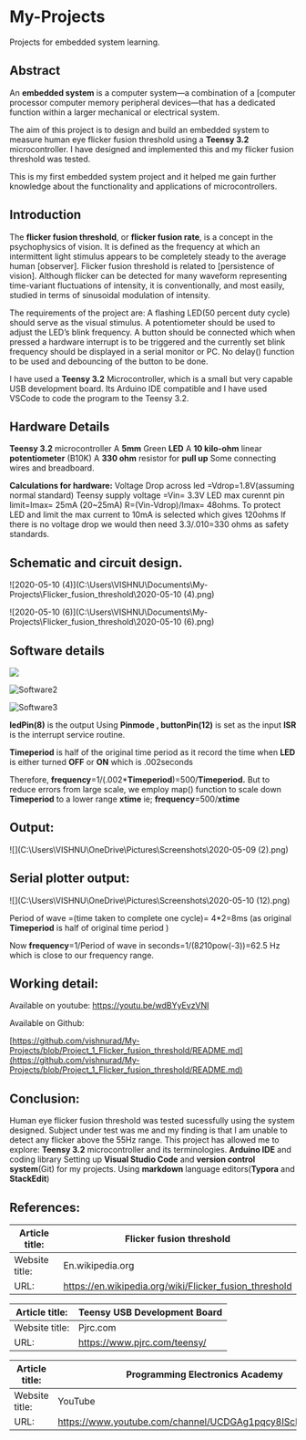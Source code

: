 # My-Projects
Projects for embedded system learning.
## Abstract

An **embedded system** is a computer system—a combination of a [computer processor computer memory peripheral devices—that has a dedicated function within a larger mechanical or electrical system.

The aim of this project is to design and build an embedded system to
measure human eye flicker fusion threshold using a **Teensy 3.2** microcontroller.
I have designed and implemented this and my flicker fusion threshold was tested.

This is my first embedded system project and it helped me gain further knowledge about the functionality and applications of microcontrollers.

## Introduction

The **flicker fusion threshold**, or **flicker fusion rate**, is a concept in the psychophysics of vision. It is defined as the frequency at which an intermittent light stimulus appears to be completely steady to the average human [observer]. Flicker fusion threshold is related to [persistence of vision]. Although flicker can be detected for many waveform representing time-variant fluctuations of intensity, it is conventionally, and most easily, studied in terms of sinusoidal modulation of intensity.

The requirements of the project are:
 A flashing LED(50 percent duty cycle) should serve as the visual stimulus.
 A potentiometer should be used to adjust the LED’s blink
frequency.
A button should be connected which when pressed a hardware
interrupt is to be triggered and the currently set blink
frequency should be displayed in a serial monitor or PC.
No delay() function to be used and debouncing of the button to be done.

I have used a **Teensy 3.2** Microcontroller, which is a small but very capable 
USB development board.
Its Arduino IDE compatible and I have used VSCode to code the program to the Teensy 3.2.

## Hardware Details

**Teensy 3.2** microcontroller
A **5mm** Green **LED**
A **10 kilo-ohm** linear **potentiometer** (B10K)
A **330 ohm** resistor for **pull up**
Some connecting wires and breadboard.

**Calculations for hardware:**
Voltage Drop across led =Vdrop=1.8V(assuming normal standard)
Teensy supply voltage =Vin= 3.3V
LED max curennt pin limit=Imax= 25mA (20~25mA)
R=(Vin-Vdrop)/Imax= 48ohms.
To protect LED and limit the max current to 10mA is selected
which gives 120ohms
If there is no voltage drop we would then need 3.3/.010=330 ohms as safety standards.

## Schematic and circuit design.



![2020-05-10 (4)](C:\Users\VISHNU\Documents\My-Projects\Flicker_fusion_threshold\2020-05-10 (4).png)

![2020-05-10 (6)](C:\Users\VISHNU\Documents\My-Projects\Flicker_fusion_threshold\2020-05-10 (6).png)





## Software details

![](C:\Users\VISHNU\Documents\My-Projects\Flicker_fusion_threshold\Software1.PNG)

![Software2](C:\Users\VISHNU\Documents\My-Projects\Flicker_fusion_threshold\Software2.PNG)

![Software3](C:\Users\VISHNU\Documents\My-Projects\Flicker_fusion_threshold\Software3.PNG)



**ledPin(8)** is the output
Using **Pinmode , buttonPin(12)** is set as the input
**ISR** is the interrupt service routine.

**Timeperiod** is half of the original time period as it record the time when **LED** is either turned **OFF** or **ON** which is .002seconds

Therefore, **frequency**=1/(.002***Timeperiod**)=500/**Timeperiod.**
But to reduce errors from large scale, we employ map() function to scale down **Timeperiod** to a lower range **xtime**
ie; **frequency**=500/**xtime**





## Output:

![](C:\Users\VISHNU\OneDrive\Pictures\Screenshots\2020-05-09 (2).png)



## Serial plotter output:

![](C:\Users\VISHNU\OneDrive\Pictures\Screenshots\2020-05-10 (12).png)



Period of wave =(time taken to complete one cycle)= 4*2=8ms (as original **Timeperiod** is half of original time period )

Now 
**frequency**=1/Period of wave in seconds=1/(8*2*10pow(-3))=62.5 Hz
which is close to our frequency range.

## Working detail:



Available on youtube:
https://youtu.be/wdBYyEvzVNI

Available on Github:

[https://github.com/vishnurad/My-Projects/blob/Project_1_Flicker_fusion_threshold/README.md](https://github.com/vishnurad/My-Projects/blob/Project_1_Flicker_fusion_threshold/README.md)



## Conclusion:

Human eye flicker fusion threshold was tested sucessfully using the system designed.
Subject under test was me and my finding is that I am unable to detect any flicker above the 55Hz range.
This project has allowed me to explore:
**Teensy 3.2** microcontroller and its terminologies.
**Arduino IDE** and coding library
Setting up **Visual Studio Code** and **version control system**(Git) for my projects.
Using **markdown** language editors(**Typora** and **StackEdit**)





## References:

| Article title: | Flicker fusion threshold                               |
| -------------- | ------------------------------------------------------ |
| Website title: | En.wikipedia.org                                       |
| URL:           | https://en.wikipedia.org/wiki/Flicker_fusion_threshold |

| Article title: | Teensy USB Development Board |
| -------------- | ---------------------------- |
| Website title: | Pjrc.com                     |
| URL:           | https://www.pjrc.com/teensy/ |

| Article title: | Programming Electronics Academy                          |
| -------------- | -------------------------------------------------------- |
| Website title: | YouTube                                                  |
| URL:           | https://www.youtube.com/channel/UCDGAg1pqcy8IScMqHHTy9Gg |

